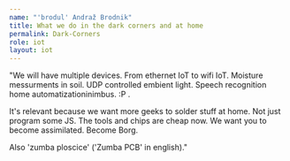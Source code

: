 ```yaml
---
name: "'brodul' Andraž Brodnik"
title: What we do in the dark corners and at home
permalink: Dark-Corners
role: iot
layout: iot
---
```


"We will have multiple devices. From ethernet IoT to wifi IoT. Moisture messurments in soil. UDP controlled embient light.  Speech recognition home automatizationinimbus. :P . 

It's relevant because we want more geeks to solder stuff at home. Not just program some JS. The tools and chips are cheap now. We want you to become assimilated. Become Borg.

Also 'zumba ploscice' ('Zumba PCB' in english)."